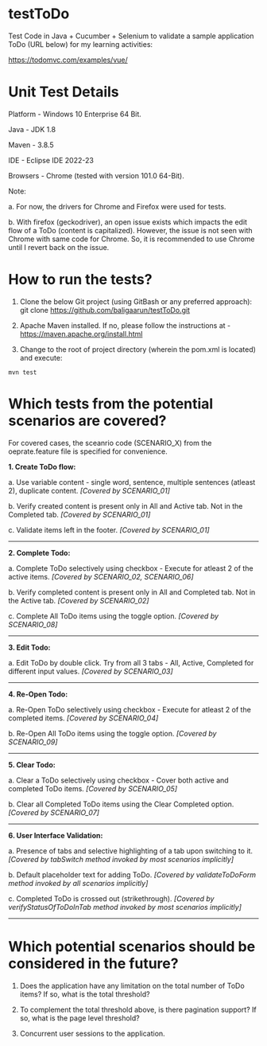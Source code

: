 # testToDo
Test Code in Java + Cucumber + Selenium to validate a sample application ToDo (URL below) for my learning activities:

https://todomvc.com/examples/vue/


# Unit Test Details
Platform - Windows 10 Enterprise 64 Bit.

Java - JDK 1.8

Maven - 3.8.5

IDE - Eclipse IDE 2022-23

Browsers - Chrome (tested with version 101.0 64-Bit).

Note: 

a. For now, the drivers for Chrome and Firefox were used for tests. 

b. With firefox (geckodriver), an open issue exists which impacts the edit flow of a ToDo (content is capitalized). However, the issue is not seen with Chrome with same code for Chrome. So, it is recommended to use Chrome until I revert back on the issue.

# How to run the tests?
1. Clone the below Git project (using GitBash or any preferred approach):
git clone https://github.com/baligaarun/testToDo.git

2. Apache Maven installed. If no, please follow the instructions at - https://maven.apache.org/install.html

3. Change to the root of project directory (wherein the pom.xml is located) and execute: 

```mvn test```

# Which tests from the potential scenarios are covered? 

For covered cases, the sceanrio code (SCENARIO_X) from the oeprate.feature file is specified for convenience.

**1. Create ToDo flow:**

a. Use variable content - single word, sentence, multiple sentences (atleast 2), duplicate content. *[Covered by SCENARIO_01]*

b. Verify created content is present only in All and Active tab. Not in the Completed tab. *[Covered by SCENARIO_01]*

c. Validate items left in the footer. *[Covered by SCENARIO_01]*

------------

**2. Complete Todo:**

a. Complete ToDo selectively using checkbox - Execute for atleast 2 of the active items. *[Covered by SCENARIO_02, SCENARIO_06]*

b. Verify completed content is present only in All and Completed tab. Not in the Active tab. *[Covered by SCENARIO_02]*

c. Complete All ToDo items using the toggle option. *[Covered by SCENARIO_08]*

-----------

**3. Edit Todo:**

a. Edit ToDo by double click. Try from all 3 tabs - All, Active, Completed for different input values. *[Covered by SCENARIO_03]*

-----------

**4. Re-Open Todo:**

a. Re-Open ToDo selectively using checkbox - Execute for atleast 2 of the completed items. *[Covered by SCENARIO_04]*

b. Re-Open All ToDo items using the toggle option. *[Covered by SCENARIO_09]*

------------

**5. Clear Todo:**

a. Clear a ToDo selectively using checkbox - Cover both active and completed ToDo items. *[Covered by SCENARIO_05]*

b. Clear all Completed ToDo items using the Clear Completed option. *[Covered by SCENARIO_07]*

-------------

**6. User Interface Validation:**

a. Presence of tabs and selective highlighting of a tab upon switching to it. *[Covered by tabSwitch method invoked by most scenarios implicitly]*

b. Default placeholder text for adding ToDo. *[Covered by validateToDoForm method invoked by all scenarios implicitly]*

c. Completed ToDo is crossed out (strikethrough). *[Covered by verifyStatusOfToDoInTab method invoked by most scenarios implicitly]*

------------

# Which potential scenarios should be considered in the future?

1. Does the application have any limitation on the total number of ToDo items? If so, what is the total threshold? 

2. To complement the total threshold above, is there pagination support? If so, what is the page level threshold?

3. Concurrent user sessions to the application.
